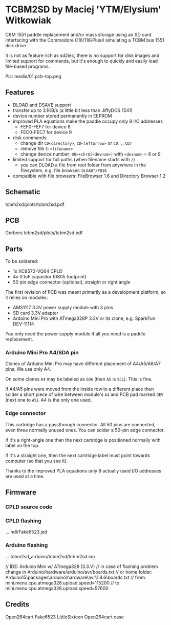 # TCBM2SD by Maciej 'YTM/Elysium' Witkowiak

CBM 1551 paddle replacement and/or mass storage using an SD card interfacing with the Commodore C16/116/Plus4 simulating a TCBM bus 1551 disk drive

It is not as feature rich as sd2iec, there is no support for disk images and limited support for commands, but it's enough to quickly and easily load file-based programs.

Pic: media/01.pcb-top.png

## Features

- DLOAD and DSAVE support
- transfer up to 3.1KB/s (a little bit less than JiffyDOS 1541)
- device number stored permanently in EEPROM
- improved PLA equations make the paddle occupy only 8 I/O addresses
  - FEF0-FEF7 for device 8
  - FEC0-FEC7 for device 9
- disk commands:
  - change dir `CD<directory>`, `CD<leftarrow>` or `CD..`, `CD/`
  - remove file `S:<filename>`
  - change device number: `U0>+chr$(<devnum>)` with `<devnum>` = 8 or 9
- limited support for full paths (when filename starts with `/`)
  - you can DLOAD a file from root folder from anywhere in the filesystem, e.g. file browser: `DLOAD"/FB16`
- compatible with file browsers: FileBrowser 1.6 and Directory Browser 1.2

## Schematic

tcbm2sd/plots/tcbm2sd.pdf

## PCB

Gerbers tcbm2sd/plots/tcbm2sd.pdf

## Parts

To be soldered:

- 1x XC9572-VQ64 CPLD
- 4x 0.1uF capacitor (0805 footprint)
- 50 pin edge connector (optional), straight or right angle

The first revision of PCB was meant primarily as a development platform, so it relies on modules:

- AMS1117 3.3V power supply module with 3 pins
- SD card 3.3V adapter
- Arduino Mini Pro with ATmega328P 3.3V or its clone, e.g. SparkFun DEV-11114

You only need the power supply module if all you need is a paddle replacement.

### Arduino Mini Pro A4/SDA pin

Clones of Arduino Mini Pro may have different placement of A4/A5/A6/A7 pins. We use only A4.

On some clones `A4` may be labeled as `SDA` (then `A5` is `SCL`). This is fine.

If A4/A5 pins were moved from the inside row to a different place then solder a short piece of wire between module's `A4` and PCB pad marked `DEV` (next one to `A5`). A4 is the only one used.

### Edge connector

This cartridge has a passthrough connector. All 50 pins are connected, even three normally unused ones.
You can solder a 50-pin edge connector.

If it's a right-angle one then the next cartridge is positioned normally with label on the top.

If it's a straight one, then the next cartridge label must point towards computer (so that you see it).

Thanks to the improved PLA equations only 8 actually used I/O addresses are used at a time.

## Firmware

### CPLD source code

### CPLD flashing

... hdl/Fake6523.jed

### Arduino flashing

... tcbm2sd_arduino/tcbm2sd/tcbm2sd.ino

// IDE: Arduino Mini w/ ATmega328 (3.3.V)
// in case of flashing problem change in Arduino/hardware/arduino/avr/boards.txt
// or home folder: Arduino15\packages\arduino\hardware\avr\1.8.6\boards.txt
// from: mini.menu.cpu.atmega328.upload.speed=115200
//   to: mini.menu.cpu.atmega328.upload.speed=57600

## Credits

Open264cart
Fake6523
LittleSixteen
Open264cart case
